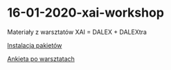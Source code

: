 # 16-01-2020-xai-workshop
Materiały z warsztatów XAI = DALEX + DALEXtra


[Instalacja pakietów](https://github.com/R-Ladies-Warsaw/16-01-2020-xai-workshop/blob/master/install_code.R)

[Ankieta po warsztatach](https://forms.gle/4aBWUU33u6Ygi9iq6)

